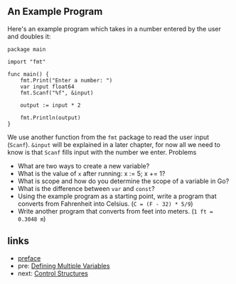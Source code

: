 ## An Example Program

Here's an example program which takes in a number entered by the user and doubles it:

    package main

    import "fmt"

    func main() {
        fmt.Print("Enter a number: ")
        var input float64
        fmt.Scanf("%f", &input)
    
        output := input * 2
    
        fmt.Println(output)    
    }

We use another function from the `fmt` package to read the user input (`Scanf`). `&input` will be explained in a later chapter, for now all we need to know is that `Scanf` fills input with the number we enter.
Problems

 * What are two ways to create a new variable?
 * What is the value of `x` after running:
    x := 5; x += 1?
 * What is scope and how do you determine the scope of a variable in Go?
 * What is the difference between `var` and `const`?
 * Using the example program as a starting point, write a program that converts from Fahrenheit into Celsius. (`C = (F - 32) * 5/9`)
 * Write another program that converts from feet into meters. (`1 ft = 0.3048 m`)

## links
   * [preface](<preface.md>)
   * pre: [Defining Multiple Variables](<04.4.md>)
   * next: [Control Structures](<05.0.md>)
